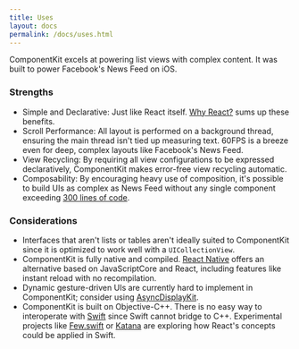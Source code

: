 ```yaml
---
title: Uses
layout: docs
permalink: /docs/uses.html
---
```


ComponentKit excels at powering list views with complex content. It was built to power Facebook's News Feed on iOS.

### Strengths

- Simple and Declarative: Just like React itself. [Why React?](http://facebook.github.io/react/docs/why-react.html) sums up these benefits.
- Scroll Performance: All layout is performed on a background thread, ensuring the main thread isn't tied up measuring text. 60FPS is a breeze even for deep, complex layouts like Facebook's News Feed.
- View Recycling: By requiring all view configurations to be expressed declaratively, ComponentKit makes error-free view recycling automatic.
- Composability: By encouraging heavy use of composition, it's possible to build UIs as complex as News Feed without any single component exceeding [300 lines of code](under-300-lines.html).

### Considerations

- Interfaces that aren't lists or tables aren't ideally suited to ComponentKit since it is optimized to work well with a  `UICollectionView`.
- ComponentKit is fully native and compiled. [React Native](https://code.facebook.com/videos/786462671439502/react-js-conf-2015-keynote-introducing-react-native-/) offers an alternative based on JavaScriptCore and React, including features like instant reload with no recompilation.
- Dynamic gesture-driven UIs are currently  hard to implement in ComponentKit; consider&nbsp;using&nbsp;[AsyncDisplayKit](http://asyncdisplaykit.org).
- ComponentKit is built on Objective-C++. There is no easy way to interoperate with [Swift](https://developer.apple.com/swift/) since Swift cannot bridge to C++. Experimental projects like [Few.swift](https://github.com/joshaber/Few.swift) or [Katana](https://github.com/BendingSpoons/katana-swift/) are exploring how React's concepts could be applied in Swift.
